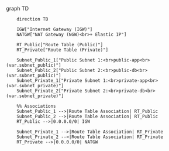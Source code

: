 graph TD
    
        direction TB

        IGW["Internet Gateway (IGW)"]
        NATGW["NAT Gateway (NGW)<br>+ Elastic IP"]
        
        RT_Public["Route Table (Public)"]
        RT_Private["Route Table (Private)"]
        
        Subnet_Public_1["Public Subnet 1:<br>public-app<br>(var.subnet_public)"]
        Subnet_Public_2["Public Subnet 2:<br>public-db<br>(var.subnet_public)"]
        Subnet_Private_1["Private Subnet 1:<br>private-app<br>(var.subnet_private)"]
        Subnet_Private_2["Private Subnet 2:<br>private-db<br>(var.subnet_private)"]
        
        %% Associations
        Subnet_Public_1 -->|Route Table Association| RT_Public
        Subnet_Public_2 -->|Route Table Association| RT_Public
        RT_Public -->|0.0.0.0/0| IGW

        Subnet_Private_1 -->|Route Table Association| RT_Private
        Subnet_Private_2 -->|Route Table Association| RT_Private
        RT_Private -->|0.0.0.0/0| NATGW
    